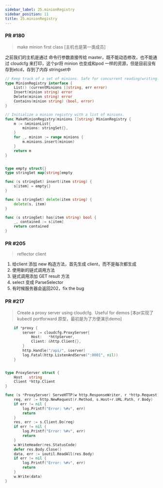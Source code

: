 ```yaml
---
sidebar_label: 25.minionRegistry
sidebar_position: 11
title: 25.minionRegistry
---
```


### PR #180
> make minion first class [主机也是第一类成员]

之前我们的主机是通过 命令行参数直接传给 master，既不能动态修改，也不能通过 cloudcfg 来打印，这个pr将 minion 也变成和pod 一样的资源，但是目前没有存到etcd，存到了内存 stringset中

```go
// Keep track of a set of minions. Safe for concurrent reading/writing.
type MinionRegistry interface {
	List() (currentMinions []string, err error)
	Insert(minion string) error
	Delete(minion string) error
	Contains(minion string) (bool, error)
}

// Initialize a minion registry with a list of minions.
func MakeMinionRegistry(minions []string) MinionRegistry {
	m := &minionList{
		minions: stringSet{},
	}
	for _, minion := range minions {
		m.minions.insert(minion)
	}
	return m
}


type empty struct{}
type stringSet map[string]empty

func (s stringSet) insert(item string) {
	s[item] = empty{}
}

func (s stringSet) delete(item string) {
	delete(s, item)
}

func (s stringSet) has(item string) bool {
	_, contained := s[item]
	return contained
}

```


### PR #205
> reflector client

1. 给client 添加 new 构造方法，首先生成 client，而不是每次都生成
2. 使用新的链式调用方法
3. 链式调用添加 GET result 方法
4. select 变成 ParseSelector
5. 有时候服务器会返回202，fix the bug



### PR #217
> Create a proxy server using cloudcfg.  Useful for demos [本pr实现了 kubectl portforward 原型，最初是为了方便演示demo]

```go
	if *proxy {
		server := cloudcfg.ProxyServer{
			Host:   *httpServer,
			Client: &http.Client{},
		}
		http.Handle("/api/", &server)
		log.Fatal(http.ListenAndServe(":8001", nil))
	}


type ProxyServer struct {
	Host   string
	Client *http.Client
}

func (s *ProxyServer) ServeHTTP(w http.ResponseWriter, r *http.Request) {
	req, err := http.NewRequest(r.Method, s.Host+r.URL.Path, r.Body)
	if err != nil {
		log.Printf("Error: %#v", err)
		return
	}
	res, err := s.Client.Do(req)
	if err != nil {
		log.Printf("Error: %#v", err)
		return
	}
	w.WriteHeader(res.StatusCode)
	defer res.Body.Close()
	data, err := ioutil.ReadAll(res.Body)
	if err != nil {
		log.Printf("Error: %#v", err)
		return
	}
	w.Write(data)
}

```
